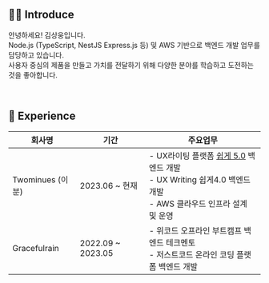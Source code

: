## 🧑‍💻 Introduce

안녕하세요! 김상웅입니다.<br>
Node.js (TypeScript, NestJS Express.js 등) 및 AWS 기반으로 백엔드 개발 업무를 담당하고 있습니다.<br>
사용자 중심의 제품을 만들고 가치를 전달하기 위해 다양한 분야를 학습하고 도전하는 것을 좋아합니다.

<br>

## 🏃 Experience

|회사명|기간|주요업무|
|---|---|---|
|Twominues (이분)|2023.06 ~ 현재|- UX라이팅 플랫폼 [쉽게 5.0](https://www.twominutes.co.kr/) 백엔드 개발<br>- UX Writing 쉽게4.0 백엔드 개발<br>- AWS 클라우드 인프라 설계 및 운영|
|Gracefulrain|2022.09 ~ 2023.05|- 위코드 오프라인 부트캠프 백엔드 테크멘토<br>- 저스트코드 온라인 코딩 플랫폼 백엔드 개발|

